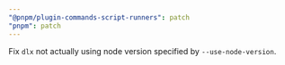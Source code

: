 ```yaml
---
"@pnpm/plugin-commands-script-runners": patch
"pnpm": patch
---
```


Fix `dlx` not actually using node version specified by `--use-node-version`.
